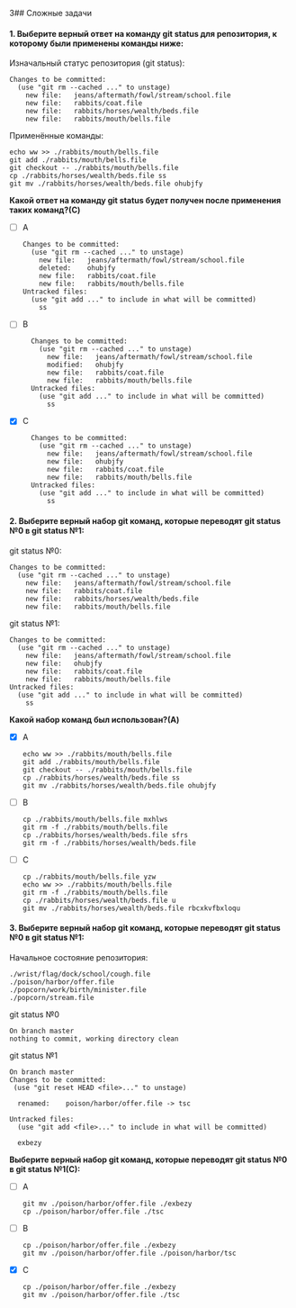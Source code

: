 3## Сложные задачи

#### 1. Выберите верный ответ на команду git status для репозитория, к которому были применены команды ниже:

Изначальный статус репозитория (git status):
```
Changes to be committed:
  (use "git rm --cached ..." to unstage)
	new file:   jeans/aftermath/fowl/stream/school.file
	new file:   rabbits/coat.file
	new file:   rabbits/horses/wealth/beds.file
	new file:   rabbits/mouth/bells.file
```
Применённые команды:

```
echo ww >> ./rabbits/mouth/bells.file
git add ./rabbits/mouth/bells.file
git checkout -- ./rabbits/mouth/bells.file
cp ./rabbits/horses/wealth/beds.file ss
git mv ./rabbits/horses/wealth/beds.file ohubjfy
```

**Какой ответ на команду git status будет получен после применения таких команд?(C)**
- [ ] A
    ```
    Changes to be committed:
      (use "git rm --cached ..." to unstage)
        new file:   jeans/aftermath/fowl/stream/school.file
        deleted:    ohubjfy
        new file:   rabbits/coat.file
        new file:   rabbits/mouth/bells.file
    Untracked files:
      (use "git add ..." to include in what will be committed)
        ss
    ```
- [ ] B
    ```
      Changes to be committed:
        (use "git rm --cached ..." to unstage)
          new file:   jeans/aftermath/fowl/stream/school.file
          modified:   ohubjfy
          new file:   rabbits/coat.file
          new file:   rabbits/mouth/bells.file
      Untracked files:
        (use "git add ..." to include in what will be committed)
          ss
    ```
- [x] C
    ```
      Changes to be committed:
        (use "git rm --cached ..." to unstage)
          new file:   jeans/aftermath/fowl/stream/school.file
          new file:   ohubjfy
          new file:   rabbits/coat.file
          new file:   rabbits/mouth/bells.file
      Untracked files:
        (use "git add ..." to include in what will be committed)
          ss
    ```
#### 2. Выберите верный набор git команд, которые переводят git status №0 в git status №1:
git status №0:
```
Changes to be committed:
  (use "git rm --cached ..." to unstage)
	new file:   jeans/aftermath/fowl/stream/school.file
	new file:   rabbits/coat.file
	new file:   rabbits/horses/wealth/beds.file
	new file:   rabbits/mouth/bells.file
```
git status №1:
```
Changes to be committed:
  (use "git rm --cached ..." to unstage)
	new file:   jeans/aftermath/fowl/stream/school.file
	new file:   ohubjfy
	new file:   rabbits/coat.file
	new file:   rabbits/mouth/bells.file
Untracked files:
  (use "git add ..." to include in what will be committed)
	ss
```
**Какой набор команд был использован?(A)**
- [x] A
    ```
    echo ww >> ./rabbits/mouth/bells.file
    git add ./rabbits/mouth/bells.file
    git checkout -- ./rabbits/mouth/bells.file
    cp ./rabbits/horses/wealth/beds.file ss
    git mv ./rabbits/horses/wealth/beds.file ohubjfy
    ```
- [ ] B
    ```
    cp ./rabbits/mouth/bells.file mxhlws
    git rm -f ./rabbits/mouth/bells.file
    cp ./rabbits/horses/wealth/beds.file sfrs
    git rm -f ./rabbits/horses/wealth/beds.file
    ```  
- [ ] C
    ```
    cp ./rabbits/mouth/bells.file yzw
    echo ww >> ./rabbits/mouth/bells.file
    git rm -f ./rabbits/mouth/bells.file
    cp ./rabbits/horses/wealth/beds.file u
    git mv ./rabbits/horses/wealth/beds.file rbcxkvfbxloqu
    ```
#### 3. Выберите верный набор git команд, которые переводят git status №0 в git status №1:
Начальное состояние репозитория:
```
./wrist/flag/dock/school/cough.file
./poison/harbor/offer.file
./popcorn/work/birth/minister.file
./popcorn/stream.file
```
git status №0
```
On branch master
nothing to commit, working directory clean
```
git status №1
```
On branch master
Changes to be committed:
 (use "git reset HEAD <file>..." to unstage)

  renamed:    poison/harbor/offer.file -> tsc

Untracked files:
  (use "git add <file>..." to include in what will be committed)

  exbezy
```
**Выберите верный набор git команд, которые переводят git status №0 в git status №1(C):**
- [ ] A
    ```
    git mv ./poison/harbor/offer.file ./exbezy  
    cp ./poison/harbor/offer.file ./tsc
    ```
- [ ] B
    ```
    cp ./poison/harbor/offer.file ./exbezy
    git mv ./poison/harbor/offer.file ./poison/harbor/tsc
    ```
- [x] C
    ```
    cp ./poison/harbor/offer.file ./exbezy 
    git mv ./poison/harbor/offer.file ./tsc
    ```           